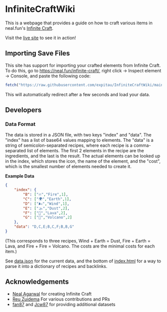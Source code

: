 # InfiniteCraftWiki

This is a webpage that provides a guide on how to craft various items in neal.fun's [Infinite Craft](https://neal.fun/infinite-craft/).

Visit the [live site](https://expitau.github.io/InfiniteCraftWiki/) to see it in action!

## Importing Save Files

This site has support for importing your crafted elements from Infinite Craft. To do this, go to https://neal.fun/infinite-craft/, right click -> Inspect element -> Console, and paste the following code:

```javascript
fetch("https://raw.githubusercontent.com/expitau/InfiniteCraftWiki/main/web/data/index.json").then(res => res.json()).then(data => { index = Object.fromEntries(Object.entries(data).map(x => [x[1][1], x[0]])); window.location.href = `https://expitau.github.io/InfiniteCraftWiki?s=${JSON.parse(localStorage.getItem('infinite-craft-data')).elements.map(a => index[a.text]).filter(x => x).join(",")}` })
```

This will automatically redirect after a few seconds and load your data.

## Developers

### Data Format
The data is stored in a JSON file, with two keys "index" and "data". The "index" has a list of base64 values mapping to elements. The "data" is a string of semicolon-separated recipes, where each recipe is a comma-separated list of elements. The first 2 elements in the recipe are the ingredients, and the last is the result. The actual elements can be looked up in the index, which stores the icon, the name of the element, and the "cost", which is the smallest number of elements needed to create it.

**Example Data**
```json
{
    "index": {
        "B": ["🔥","Fire",1],
        "C": ["🌍","Earth",1],
        "D": ["🌬️","Wind",1],
        "E": ["🌫️","Dust",2],
        "F": ["🌋","Lava",2],
        "G": ["🌋","Volcano",2]
    },
    "data": "D,C,E;B,C,F;B,B,G"
}
```

(This corresponds to three recipes, Wind + Earth = Dust, Fire + Earth = Lava, and Fire + Fire = Volcano. The costs are the minimal costs for each item.)

See [data.json](web/data/data.json) for the current data, and the bottom of [index.html](web/index.html) for a way to parse it into a dictionary of recipes and backlinks. 

## Acknowledgements
- [Neal Agarwal](https://neal.fun/) for creating Infinite Craft
- [Reu Zuidema](https://github.com/reumarks) For various contributions and PRs
- [fan87](https://github.com/fan87) and [Jcw87](https://github.com/Jcw87) for providing additional datasets
